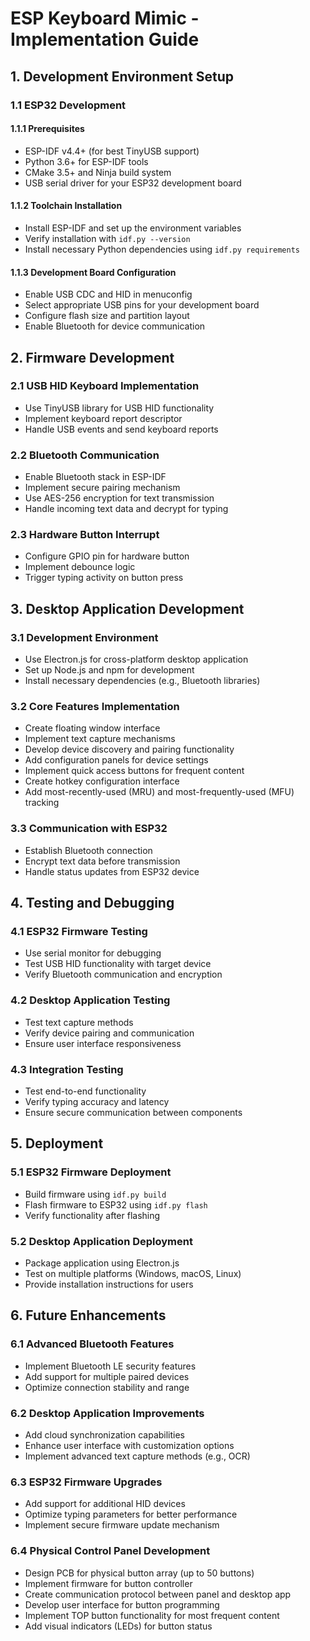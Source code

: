 # ESP Keyboard Mimic - Implementation Guide

## 1. Development Environment Setup

### 1.1 ESP32 Development

#### 1.1.1 Prerequisites
- ESP-IDF v4.4+ (for best TinyUSB support)
- Python 3.6+ for ESP-IDF tools
- CMake 3.5+ and Ninja build system
- USB serial driver for your ESP32 development board

#### 1.1.2 Toolchain Installation
- Install ESP-IDF and set up the environment variables
- Verify installation with `idf.py --version`
- Install necessary Python dependencies using `idf.py requirements`

#### 1.1.3 Development Board Configuration
- Enable USB CDC and HID in menuconfig
- Select appropriate USB pins for your development board
- Configure flash size and partition layout
- Enable Bluetooth for device communication

## 2. Firmware Development

### 2.1 USB HID Keyboard Implementation
- Use TinyUSB library for USB HID functionality
- Implement keyboard report descriptor
- Handle USB events and send keyboard reports

### 2.2 Bluetooth Communication
- Enable Bluetooth stack in ESP-IDF
- Implement secure pairing mechanism
- Use AES-256 encryption for text transmission
- Handle incoming text data and decrypt for typing

### 2.3 Hardware Button Interrupt
- Configure GPIO pin for hardware button
- Implement debounce logic
- Trigger typing activity on button press

## 3. Desktop Application Development

### 3.1 Development Environment
- Use Electron.js for cross-platform desktop application
- Set up Node.js and npm for development
- Install necessary dependencies (e.g., Bluetooth libraries)

### 3.2 Core Features Implementation
- Create floating window interface
- Implement text capture mechanisms
- Develop device discovery and pairing functionality
- Add configuration panels for device settings
- Implement quick access buttons for frequent content
- Create hotkey configuration interface
- Add most-recently-used (MRU) and most-frequently-used (MFU) tracking

### 3.3 Communication with ESP32
- Establish Bluetooth connection
- Encrypt text data before transmission
- Handle status updates from ESP32 device

## 4. Testing and Debugging

### 4.1 ESP32 Firmware Testing
- Use serial monitor for debugging
- Test USB HID functionality with target device
- Verify Bluetooth communication and encryption

### 4.2 Desktop Application Testing
- Test text capture methods
- Verify device pairing and communication
- Ensure user interface responsiveness

### 4.3 Integration Testing
- Test end-to-end functionality
- Verify typing accuracy and latency
- Ensure secure communication between components

## 5. Deployment

### 5.1 ESP32 Firmware Deployment
- Build firmware using `idf.py build`
- Flash firmware to ESP32 using `idf.py flash`
- Verify functionality after flashing

### 5.2 Desktop Application Deployment
- Package application using Electron.js
- Test on multiple platforms (Windows, macOS, Linux)
- Provide installation instructions for users

## 6. Future Enhancements

### 6.1 Advanced Bluetooth Features
- Implement Bluetooth LE security features
- Add support for multiple paired devices
- Optimize connection stability and range

### 6.2 Desktop Application Improvements
- Add cloud synchronization capabilities
- Enhance user interface with customization options
- Implement advanced text capture methods (e.g., OCR)

### 6.3 ESP32 Firmware Upgrades
- Add support for additional HID devices
- Optimize typing parameters for better performance
- Implement secure firmware update mechanism

### 6.4 Physical Control Panel Development
- Design PCB for physical button array (up to 50 buttons)
- Implement firmware for button controller
- Create communication protocol between panel and desktop app
- Develop user interface for button programming
- Implement TOP button functionality for most frequent content
- Add visual indicators (LEDs) for button status